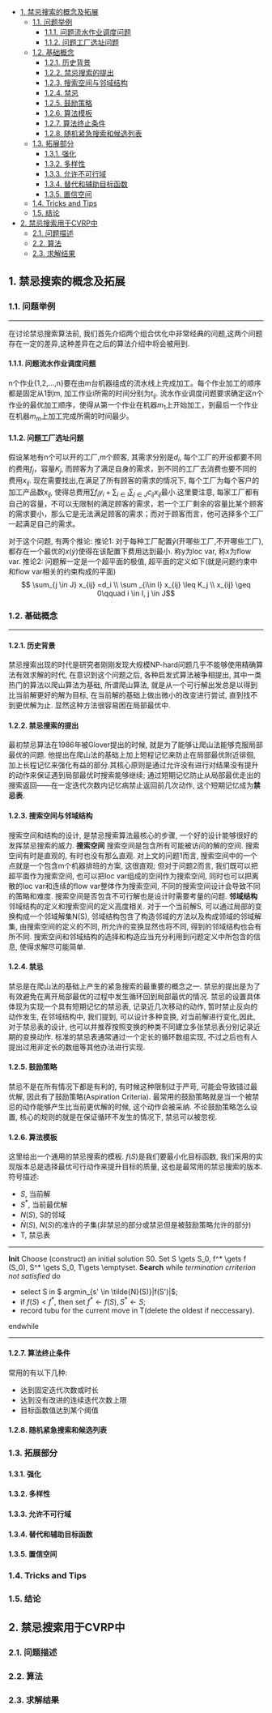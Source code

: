 
<!-- @import "[TOC]" {cmd="toc" depthFrom=2 depthTo=6 orderedList=false} -->

<!-- code_chunk_output -->

* [1. 禁忌搜索的概念及拓展](#1-禁忌搜索的概念及拓展)
	* [1.1. 问题举例](#11-问题举例)
		* [1.1.1. 问题流水作业调度问题](#111-问题流水作业调度问题)
		* [1.1.2. 问题工厂选址问题](#112-问题工厂选址问题)
	* [1.2. 基础概念](#12-基础概念)
		* [1.2.1. 历史背景](#121-历史背景)
		* [1.2.2. 禁忌搜索的提出](#122-禁忌搜索的提出)
		* [1.2.3. 搜索空间与邻域结构](#123-搜索空间与邻域结构)
		* [1.2.4. 禁忌](#124-禁忌)
		* [1.2.5. 鼓励策略](#125-鼓励策略)
		* [1.2.6. 算法模板](#126-算法模板)
		* [1.2.7. 算法终止条件](#127-算法终止条件)
		* [1.2.8. 随机紧急搜索和候选列表](#128-随机紧急搜索和候选列表)
	* [1.3. 拓展部分](#13-拓展部分)
		* [1.3.1. 强化](#131-强化)
		* [1.3.2. 多样性](#132-多样性)
		* [1.3.3. 允许不可行域](#133-允许不可行域)
		* [1.3.4. 替代和辅助目标函数](#134-替代和辅助目标函数)
		* [1.3.5. 置信空间](#135-置信空间)
	* [1.4. Tricks and Tips](#14-tricks-and-tips)
	* [1.5. 结论](#15-结论)
* [2. 禁忌搜索用于CVRP中](#2-禁忌搜索用于cvrp中)
	* [2.1. 问题描述](#21-问题描述)
	* [2.2. 算法](#22-算法)
	* [2.3. 求解结果](#23-求解结果)

<!-- /code_chunk_output -->


## 1. 禁忌搜索的概念及拓展
### 1.1. 问题举例
---
在讨论禁忌搜索算法前, 我们首先介绍两个组合优化中非常经典的问题,这两个问题存在一定的差异,这种差异在之后的算法介绍中将会被用到.
#### 1.1.1. 问题流水作业调度问题
 n个作业{1,2,…,n}要在由m台机器组成的流水线上完成加工。每个作业加工的顺序都是固定从1到m, 加工作业i所需的时间分别为$t_{ij}$. 流水作业调度问题要求确定这n个作业的最优加工顺序，使得从第一个作业在机器$m_1$上开始加工，到最后一个作业在机器$m_m$上加工完成所需的时间最少。
#### 1.1.2. 问题工厂选址问题
假设某地有n个可以开的工厂,m个顾客, 其需求分别是$d_i$, 每个工厂的开设都要不同的费用$f_j$，容量$K_j$, 而顾客为了满足自身的需求，到不同的工厂去消费也要不同的费用$x_{ij}$. 现在需要找出,在满足了所有顾客的需求的情况下, 每个工厂为每个客户的加工产品数$x_{ij}$, 使得总费用$\sum f_iy_i + \sum_{i \in I} \sum_{j \in J}c_{ij}x_{ij}$最小.这里要注意, 每家工厂都有自己的容量，不可以无限制的满足顾客的需求，若一个工厂剩余的容量比某个顾客的需求要小，那么它是无法满足顾客的需求；而对于顾客而言，他可选择多个工厂一起满足自己的需求。

对于这个问题, 有两个推论:
推论1: 对于每种工厂配置$\widetilde{y}$(开哪些工厂,不开哪些工厂), 都存在一个最优的$x(\widetilde{y})$使得在该配置下费用达到最小. 称y为loc var, 称x为flow var.
推论2: 问题解一定是一个超平面的极值, 超平面的定义如下(就是问题约束中和flow var相关的约束构成的平面)
$$ \sum_{j \in J} x_{ij} =d_i \\
\sum _{i\in I} x_{ij} \leq K_j \\
x_{ij} \geq 0\qquad i \in I, j \in J$$

### 1.2. 基础概念
---
#### 1.2.1. 历史背景
禁忌搜索出现的时代是研究者刚刚发现大规模NP-hard问题几乎不能够使用精确算法有效求解的时代, 在意识到这个问题之后, 各种启发式算法被争相提出, 其中一类热门的算法以爬山算法为基础, 所谓爬山算法, 就是从一个可行解出发总是以得到比当前解更好的解为目标, 在当前解的基础上做出微小的改变进行尝试, 直到找不到更优解为止. 显然这种方法很容易困在局部最优中. 
#### 1.2.2. 禁忌搜索的提出
最初禁忌算法在1986年被Glover提出的时候, 就是为了能够让爬山法能够克服局部最优的问题. 他提出在爬山法的基础上加上短程记忆来防止在局部最优附近徘徊, 加上长程记忆来强化有益的部分.其核心原则是通过允许没有进行对结果没有提升的动作来保证遇到局部最优时搜索能够继续; 通过短期记忆防止从局部最优走出的搜索返回——在一定迭代次数内记忆病禁止返回前几次动作, 这个短期记忆成为**禁忌表**.

#### 1.2.3. 搜索空间与邻域结构
搜索空间和结构的设计, 是禁忌搜索算法最核心的步骤, 一个好的设计能够很好的发挥禁忌搜索的威力. 
**搜索空间** 搜索空间是包含所有可能被访问的解的空间. 搜索空间有时是直观的, 有时也没有那么直观. 对上文的问题1而言, 搜索空间中的一个点就是一个包含m个机器排班的方案, 这很直观; 但对于问题2而言, 我们既可以把超平面作为搜索空间, 也可以把loc var组成的空间作为搜索空间, 同时也可以把离散的loc var和连续的flow var整体作为搜索空间, 不同的搜索空间设计会导致不同的策略和难度. 搜索空间是否包含不可行解也是设计时需要考量的问题.
**邻域结构** 邻域结构的定义和搜索空间的定义高度相关. 对于一个当前解S, 可以通过局部的变换构成一个邻域解集N(S), 邻域结构包含了构造邻域的方法以及构成领域的邻域解集, 由搜索空间的定义的不同, 所允许的变换显然也将不同, 得到的邻域结构也会有所不同.
搜索空间和邻域结构的选择和构造应当充分利用到问题定义中所包含的信息, 使得求解尽可能简单.

#### 1.2.4. 禁忌
禁忌是在爬山法的基础上产生的紧急搜索的最重要的概念之一. 禁忌的提出是为了有效避免在离开局部最优的过程中发生循环回到局部最优的情况. 禁忌的设置具体体现为实现一个具有短期记忆的禁忌表, 记录近几次移动的动作, 暂时禁止反向的动作发生, 在邻域结构中, 我们提到, 可以设计多种变换, 对当前解进行变化,因此, 对于禁忌表的设计, 也可以并推荐按照变换的种类不同建立多张禁忌表分别记录近期的变换动作.
标准的禁忌表通常通过一个定长的循环数组实现, 不过之后也有人提出过用非定长的数组等其他办法进行实现.

#### 1.2.5. 鼓励策略
禁忌不是在所有情况下都是有利的, 有时候这种限制过于严苛, 可能会导致错过最优解, 因此有了鼓励策略(Aspiration Criteria). 最常用的鼓励策略就是当一个被禁忌的动作能够产生比当前更优解的时候, 这个动作会被采纳. 不论鼓励策略怎么设置, 核心的规则的就是在保证循环不发生的情况下, 禁忌可以被忽视.  
#### 1.2.6. 算法模板
这里给出一个通用的禁忌搜索的模板.
$f(S)$是我们要最小化目标函数, 我们采用的实现版本总是选择最优可行动作来提升目标的质量, 这也是最常用的禁忌搜索的版本.
符号描述:
- $S$, 当前解
- $S^*$, 当前最优解
- $N(S)$, S的邻域
- $\tilde{N}(S)$, $N(S)$的准许的子集(非禁忌的部分或禁忌但是被鼓励策略允许的部分)
- T, 禁忌表

-----
**Init**
Choose (construct) an initial solution S0.
Set S \gets S_0, f^* \gets f (S_0), S^* \gets S_0, T\gets \emptyset.
**Search**
while *termination crriterion not satisfied* do 
- select S in $ argmin_{s' \in \tilde{N}(S)}|f(S')|$;
- if $f(S) < f^*$, then set $f^* \gets f(S), S^* \gets S$;
- record tubu for the current move in T(delete the oldest if neccessary).

endwhile

-----

#### 1.2.7. 算法终止条件
常用的有以下几种:
- 达到固定迭代次数或时长
- 达到没有改进的连续迭代次数上限
- 目标函数值达到某个阈值

#### 1.2.8. 随机紧急搜索和候选列表

### 1.3. 拓展部分
#### 1.3.1. 强化
#### 1.3.2. 多样性
#### 1.3.3. 允许不可行域
#### 1.3.4. 替代和辅助目标函数
#### 1.3.5. 置信空间
### 1.4. Tricks and Tips
### 1.5. 结论
## 2. 禁忌搜索用于CVRP中
### 2.1. 问题描述
### 2.2. 算法
### 2.3. 求解结果